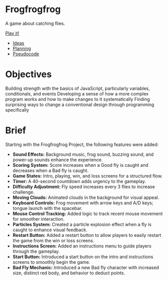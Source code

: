 # Frogfrogfrog

A game about catching flies.

[Play it!](https://naw-r.github.io/CART-253/Projects/2-Mod-Jam/frogfrogfrog/)

- [Ideas](./ideas.md)
- [Planning](./planning.md)
- [Pseudocode](./pseudocode.md)

# Objectives

Building strength with the basics of JavaScript, particularly variables, conditionals, and events
Developing a sense of how a more complex program works and how to make changes to it systematically
Finding surprising ways to change a conventional design through programming specifically

# Brief

Starting with the Frogfrogfrog Project, the following features were added:

- **Sound Effects:** Background music, frog sound, buzzing sound, and power-up sounds enhance the experience.
- **Scoring System:** Score increases when a Good fly is caught and decreases when a Bad fly is caught.
- **Game States:** Intro, playing, win, and loss screens for a structured flow.
- **Timer:** A 40-second countdown adds urgency to the gameplay.
- **Difficulty Adjustment:** Fly speed increases every 3 flies to increase challenge.
- **Moving Clouds:** Animated clouds in the background for visual appeal.
- **Keyboard Controls:** Frog movement with arrow keys and A/D keys; tongue launch with the spacebar.
- **Mouse Control Tracking:** Added logic to track recent mouse movement for smoother interaction.
- **Particles System:** Created a particle explosion effect when a fly is caught to enhance visual feedback.
- **Restart Button:** Added a restart button to allow players to easily restart the game from the win or loss screens.
- **Instructions Screen:** Added an instructions menu to guide players through the gameplay.
- **Start Button:** Introduced a start button on the intro and instructions screens to smoothly begin the game.
- **Bad Fly Mechanic:** Introduced a new Bad fly character with increased size, distinct red body, and behavior to deduct points.